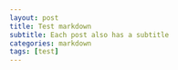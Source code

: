 ```yaml
---
layout: post
title: Test markdown
subtitle: Each post also has a subtitle
categories: markdown
tags: [test]
---
```



